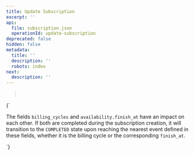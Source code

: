 ```yaml
---
title: Update Subscription
excerpt: ''
api:
  file: subscription.json
  operationId: update-subscription
deprecated: false
hidden: false
metadata:
  title: ''
  description: ''
  robots: index
next:
  description: ''
---
```

> <br />

<HTMLBlock>{`
<body>
  <div class="infoBlockContainer">
    <div class="verticalLine"></div>
    <div>
      <div class="contentContainer">
        <p>
          The fields <code>billing_cycles</code> and <code>availability.finish_at</code> have an impact on each other. If both are completed during the subscription creation, it will transition to the <code>COMPLETED</code> state upon reaching the nearest event defined in these fields, whether it is the billing cycle or the corresponding <code>finish_at</code>.
        </p>
      </div>
    </div>
  </div>
</body>
`}</HTMLBlock>
